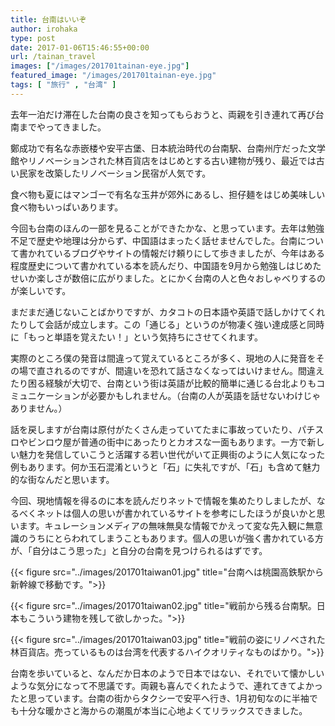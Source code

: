 ```yaml
---
title: 台南はいいぞ
author: irohaka
type: post
date: 2017-01-06T15:46:55+00:00
url: /tainan_travel
images: ["/images/201701tainan-eye.jpg"]
featured_image: "/images/201701tainan-eye.jpg"
tags: [ "旅行" , "台湾" ]
---
```


去年一泊だけ滞在した台南の良さを知ってもらおうと、両親を引き連れて再び台南までやってきました。
  
鄭成功で有名な赤嵌楼や安平古堡、日本統治時代の台南駅、台南州庁だった文学館やリノベーションされた林百貨店をはじめとする古い建物が残り、最近では古い民家を改築したリノベーション民宿が人気です。
  
食べ物も夏にはマンゴーで有名な玉井が郊外にあるし、担仔麺をはじめ美味しい食べ物もいっぱいあります。

今回も台南のほんの一部を見ることができたかな、と思っています。去年は勉強不足で歴史や地理は分からず、中国語はまったく話せませんでした。台南について書かれているブログやサイトの情報だけ頼りにして歩きましたが、今年はある程度歴史について書かれている本を読んだり、中国語を9月から勉強しはじめたせいか楽しさが数倍に広がりました。とにかく台南の人と色々おしゃべりするのが楽しいです。

まだまだ通じないことばかりですが、カタコトの日本語や英語で話しかけてくれたりして会話が成立します。この「通じる」というのが物凄く強い達成感と同時に「もっと単語を覚えたい！」という気持ちにさせてくれます。
  
実際のところ僕の発音は間違って覚えているところが多く、現地の人に発音をその場で直されるのですが、間違いを恐れて話さなくなってはいけません。間違えたり困る経験が大切で、台南という街は英語が比較的簡単に通じる台北よりもコミュニケーションが必要かもしれません。（台南の人が英語を話せないわけじゃありません。）

話を戻しますが台南は原付がたくさん走っていてたまに事故っていたり、パチスロやビンロウ屋が普通の街中にあったりとカオスな一面もあります。一方で新しい魅力を発信していこうと活躍する若い世代がいて正興街のように人気になった例もあります。何か玉石混淆というと「石」に失礼ですが、「石」も含めて魅力的な街なんだと思います。

今回、現地情報を得るのに本を読んだりネットで情報を集めたりしましたが、なるべくネットは個人の思いが書かれているサイトを参考にしたほうが良いかと思います。キュレーションメディアの無味無臭な情報でかえって変な先入観に無意識のうちにとらわれてしまうこともあります。個人の思いが強く書かれている方が、「自分はこう思った」と自分の台南を見つけられるはずです。


{{< figure src="../images/201701taiwan01.jpg" title="台南へは桃園高鉄駅から新幹線で移動です。">}}


{{< figure src="../images/201701taiwan02.jpg" title="戦前から残る台南駅。日本もこういう建物を残して欲しかった。">}}


{{< figure src="../images/201701taiwan03.jpg" title="戦前の姿にリノベされた林百貨店。売っているものは台湾を代表するハイクオリティなものばかり。">}}

台南を歩いていると、なんだか日本のようで日本ではない、それでいて懐かしいような気分になって不思議です。両親も喜んでくれたようで、連れてきてよかったと思っています。台南の街からタクシーで安平へ行き、1月初旬なのに半袖でも十分な暖かさと海からの潮風が本当に心地よくてリラックスできました。
